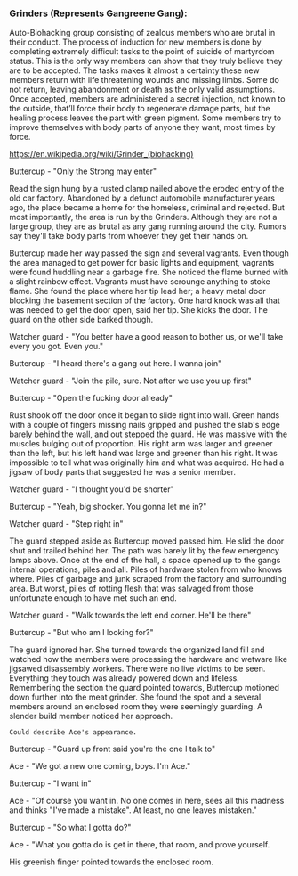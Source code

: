 ### Grinders (Represents Gangreene Gang):
Auto-Biohacking group consisting of zealous members who are brutal in their conduct. The process of induction for new members is done by completing extremely difficult tasks to the point of suicide of martyrdom status. This is the only way members can show that they truly believe they are to be accepted. The tasks makes it almost a certainty these new members return with life threatening wounds and missing limbs. Some do not return, leaving abandonment or death as the only valid assumptions. Once accepted, members are administered a secret injection, not known to the outside, that’ll force their body to regenerate damage parts, but the healing process leaves the part with green pigment. Some members try to improve themselves with body parts of anyone they want, most times by force. 

https://en.wikipedia.org/wiki/Grinder_(biohacking)

Buttercup - "Only the Strong may enter" 

Read the sign hung by a rusted clamp nailed above the eroded entry of the old car factory. Abandoned by a defunct automobile manufacturer years ago, the place became a home for the homeless, criminal and rejected. But most importantly, the area is run by the Grinders. Although they are not a large group, they are as brutal as any gang running around the city. Rumors say they'll take body parts from whoever they get their hands on. 

Buttercup made her way passed the sign and several vagrants. Even though the area managed to get power for basic lights and equipment, vagrants were found huddling near a garbage fire. She noticed the flame burned with a slight rainbow effect. Vagrants must have scrounge anything to stoke flame. She found the place where her tip lead her; a heavy metal door blocking the basement section of the factory. One hard knock was all that was needed to get the door open, said her tip. She kicks the door. The guard on the other side barked though.

Watcher guard - "You better have a good reason to bother us, or we'll take every you got. Even you."

Buttercup - "I heard there's a gang out here. I wanna join"

Watcher guard - "Join the pile, sure. Not after we use you up first" 

Buttercup - "Open the fucking door already"

Rust shook off the door once it began to slide right into wall. Green hands with a couple of fingers missing nails gripped and pushed the slab's edge barely behind the wall, and out stepped the guard. He was massive with the muscles bulging out of proportion. His right arm was larger and greener than the left, but his left hand was large and greener than his right. It was impossible to tell what was originally him and what was acquired. He had a jigsaw of body parts that suggested he was a senior member. 

Watcher guard - "I thought you'd be shorter"

Buttercup - "Yeah, big shocker. You gonna let me in?"

Watcher guard - "Step right in"

The guard stepped aside as Buttercup moved passed him. He slid the door shut and trailed behind her. The path was barely lit by the few emergency lamps above. Once at the end of the hall, a space opened up to the gangs internal operations, piles and all. Piles of hardware stolen from who knows where. Piles of garbage and junk scraped from the factory and surrounding area. But worst, piles of rotting flesh that was salvaged from those unfortunate enough to have met such an end. 

Watcher guard - "Walk towards the left end corner. He'll be there"

Buttercup - "But who am I looking for?"

The guard ignored her. She turned towards the organized land fill and watched how the members were processing the hardware and wetware like jigsawed disassembly workers. There were no live victims to be seen. Everything they touch was already powered down and lifeless. Remembering the section the guard pointed towards, Buttercup motioned down further into the meat grinder. She found the spot and a several members around an enclosed room they were seemingly guarding. A slender build member noticed her approach. 

    Could describe Ace's appearance.
    
Buttercup - "Guard up front said you're the one I talk to"

Ace - "We got a new one coming, boys. I'm Ace."

Buttercup - "I want in"

Ace - "Of course you want in. No one comes in here, sees all this madness and thinks "I've made a mistake". At least, no one leaves mistaken."

Buttercup - "So what I gotta do?"

Ace - "What you gotta do is get in there, that room, and prove yourself.

His greenish finger pointed towards the enclosed room. 